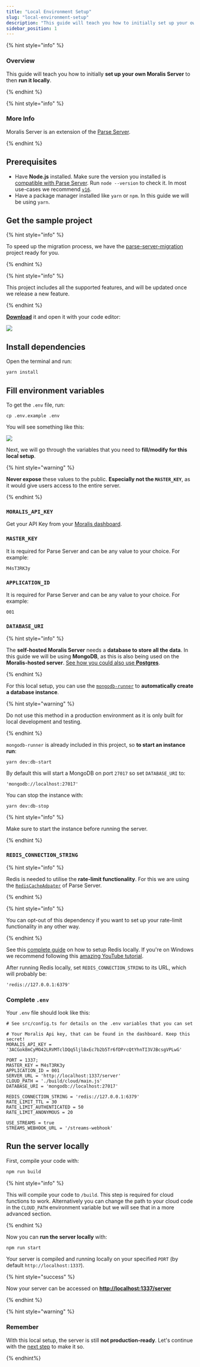 ```yaml
---
title: "Local Environment Setup"
slug: "local-environment-setup"
description: "This guide will teach you how to initially set up your own Moralis Server to then run it locally"
sidebar_position: 1
---
```


{% hint style="info" %}

### Overview

This guide will teach you how to initially **set up your own Moralis Server** to then **run it locally**.

{% endhint %}

{% hint style="info" %}

### More Info

Moralis Server is an extension of the [Parse Server](https://github.com/parse-community/parse-server).

{% endhint %}

## Prerequisites

- Have **Node.js** installed. Make sure the version you installed is [compatible with Parse Server](https://github.com/parse-community/parse-server#compatibility). Run `node --version` to check it. In most use-cases we recommend [`v16`](https://nodejs.org/en/blog/release/v16.14.2/).
- Have a package manager installed like `yarn` or `npm`. In this guide we will be using `yarn`.

## Get the sample project

{% hint style="info" %}

To speed up the migration process, we have the [parse-server-migration](https://github.com/MoralisWeb3/Moralis-JS-SDK/tree/main/demos/parse-server-migration) project ready for you.

{% endhint %}

{% hint style="info" %}

This project includes all the supported features, and will be updated once we release a new feature.

{% endhint %}

[**Download**](https://moralisweb3.github.io/Moralis-JS-SDK/downloads/parse-server-migration.zip) it and open it with your code editor:

![](images/self-hosting-1.webp)

## Install dependencies

Open the terminal and run:

```shell
yarn install
```

## Fill environment variables

To get the `.env` file, run:

```shell
cp .env.example .env
```

You will see something like this:

![](images/self-hosting-2.webp)

Next, we will go through the variables that you need to **fill/modify for this local setup**.

{% hint style="warning" %}

**Never expose** these values to the public. **Especially not the `MASTER_KEY`**, as it would give users access to the entire server.

{% endhint %}

### `MORALIS_API_KEY`

Get your API Key from your [Moralis dashboard](https://admin.moralis.io/web3apis).

### `MASTER_KEY`

It is required for Parse Server and can be any value to your choice. For example:

```shell
M4sT3RK3y
```

### `APPLICATION_ID`

It is required for Parse Server and can be any value to your choice. For example:

```shell
001
```

### `DATABASE_URI`

{% hint style="info" %}

The **self-hosted Moralis Server** needs a **database to store all the data**. In this guide we will be using **MongoDB**, as this is also being used on the **Moralis-hosted server**. [See how you could also use **Postgres**](https://docs.parseplatform.org/parse-server/guide/#database).

{% endhint %}

For this local setup, you can use the [`mongodb-runner`](https://github.com/mongodb-js/runner) to **automatically create a database instance**.

{% hint style="warning" %}

Do not use this method in a production environment as it is only built for local development and testing.

{% endhint %}

`mongodb-runner` is already included in this project, so **to start an instance run**:

```shell
yarn dev:db-start
```

By default this will start a MongoDB on port `27017` so set `DATABASE_URI` to:

```shell
'mongodb://localhost:27017'
```

You can stop the instance with:

```shell
yarn dev:db-stop
```

{% hint style="info" %}

Make sure to start the instance before running the server.

{% endhint %}

### `REDIS_CONNECTION_STRING`

{% hint style="info" %}

Redis is needed to utilise the **rate-limit functionality**. For this we are using the [`RedisCacheAdpater`](https://docs.parseplatform.org/parse-server/guide/#rediscacheadapter) of Parse Server.

{% endhint %}

{% hint style="info" %}

You can opt-out of this dependency if you want to set up your rate-limit functionality in any other way.

{% endhint %}

See this [complete guide](https://redis.io/docs/getting-started) on how to setup Redis locally. If you're on Windows we recommend following this [amazing YouTube tutorial](https://www.youtube.com/watch?v=_nFwPTHOMIY).

After running Redis locally, set `REDIS_CONNECTION_STRING` to its URL, which will probably be:

```shell
'redis://127.0.0.1:6379'
```

### Complete `.env`

Your `.env` file should look like this:

```shell
# See src/config.ts for details on the .env variables that you can set

# Your Moralis Api key, that can be found in the dashboard. Keep this secret!
MORALIS_API_KEY = '3ACGok8mCyMO42LRVMTclDQq5ljl8xEc7b2b5Tr6fDPrcQtYhnTI3VJBcsgVPLwG'

PORT = 1337;
MASTER_KEY = M4sT3RK3y
APPLICATION_ID = 001
SERVER_URL = 'http://localhost:1337/server'
CLOUD_PATH = './build/cloud/main.js'
DATABASE_URI = 'mongodb://localhost:27017'

REDIS_CONNECTION_STRING = 'redis://127.0.0.1:6379'
RATE_LIMIT_TTL = 30
RATE_LIMIT_AUTHENTICATED = 50
RATE_LIMIT_ANONYMOUS = 20

USE_STREAMS = true
STREAMS_WEBHOOK_URL = '/streams-webhook'
```

## Run the server locally

First, compile your code with:

```bash npm2yarn
npm run build
```

{% hint style="info" %}

This will compile your code to `/build`. This step is required for cloud functions to work. Alternatively you can change the path to your cloud code in the `CLOUD_PATH` environment variable but we will see that in a more advanced section.

{% endhint %}

Now you can **run the server locally** with:

```bash npm2yarn
npm run start
```

Your server is compiled and running locally on your specified `PORT` (by default `http://localhost:1337`).

{% hint style="success" %}

Now your server can be accessed on **[http://localhost:1337/server](http://localhost:1337/server)**

{% endhint %}

{% hint style="warning" %}

### Remember

With this local setup, the server is still **not production-ready**. Let's continue with the [next step](/web3-data-api/self-hosting-moralis-server/production-environment-setup) to make it so.

{% endhint%}
